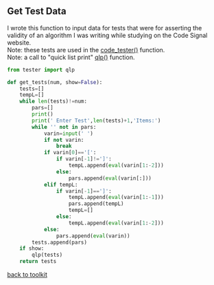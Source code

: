 ## Get Test Data

I wrote this function to input data for tests that were for asserting the validity of an algorithm I was writing while studying on the Code Signal website.
<br>Note: these tests are used in the [code_tester()](/code_folder/code_tester.md) function.
<br>Note: a call to "quick list print" [qlp()](/code_folder/qlp.md) function.

```python
from tester import qlp

def get_tests(num, show=False):
    tests=[]
    tempL=[]
    while len(tests)!=num:
        pars=[]
        print()
        print(' Enter Test',len(tests)+1,'Items:')
        while '' not in pars:
            varin=input(' ')
            if not varin:
                break
            if varin[0]=='[':
                if varin[-1]!=']':
                    tempL.append(eval(varin[1:-2]))
                else:
                    pars.append(eval(varin[:]))
            elif tempL:
                if varin[-1]==']':
                    tempL.append(eval(varin[1:-1]))
                    pars.append(tempL)
                    tempL=[]
                else:
                    tempL.append(eval(varin[1:-2]))
            else:
                pars.append(eval(varin))
        tests.append(pars)
    if show:
        qlp(tests)
    return tests
```



[back to toolkit](/toolkit)
